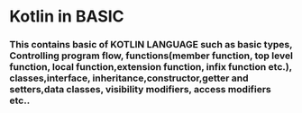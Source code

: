 # Kotlin in BASIC

### This contains basic of KOTLIN LANGUAGE such as basic types, Controlling program flow, functions(member function, top level function, local function,extension function, infix function etc.), classes,interface, inheritance,constructor,getter and setters,data classes, visibility modifiers, access modifiers etc..

